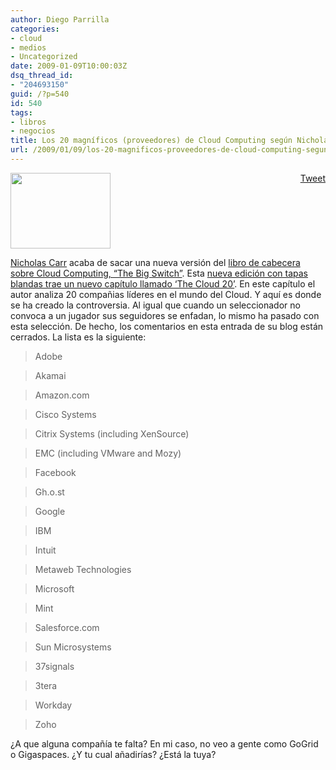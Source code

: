 ```yaml
---
author: Diego Parrilla
categories:
- cloud
- medios
- Uncategorized
date: 2009-01-09T10:00:03Z
dsq_thread_id:
- "204693150"
guid: /?p=540
id: 540
tags:
- libros
- negocios
title: Los 20 magníficos (proveedores) de Cloud Computing según Nicholas Carr
url: /2009/01/09/los-20-magnificos-proveedores-de-cloud-computing-segun-nicholas-carr/
---
```


<div style="float: right; margin-left: 10px;">
  <a href="https://twitter.com/share" class="twitter-share-button" data-via="nubeblog" data-hashtags="libros,negocios" data-count="vertical" data-url="/2009/01/09/los-20-magnificos-proveedores-de-cloud-computing-segun-nicholas-carr/">Tweet</a>
</div>

[<img class="aligncenter size-full wp-image-541" title="carrsas-small" src="/wp-content/uploads/carrsas-small.jpg" alt="" width="160" height="121" />](/wp-content/uploads/carrsas-small.jpg)

[Nicholas Carr](http://www.nicholasgcarr.com/) acaba de sacar una nueva versión del [libro de cabecera sobre Cloud Computing, &#8220;The Big Switch&#8221;](/2008/11/04/the-big-switch-de-nicholas-carr-el-libro-de-cabecera-del-cloud-computing/). Esta [nueva edición con tapas blandas trae un nuevo capítulo llamado &#8216;The Cloud 20&#8217;](http://www.roughtype.com/archives/2009/01/the_cloud_20_1.php). En este capítulo el autor analiza 20 compañias líderes en el mundo del Cloud. Y aquí es donde se ha creado la controversia. Al igual que cuando un seleccionador no convoca a un jugador sus seguidores se enfadan, lo mismo ha pasado con esta selección. De hecho, los comentarios en esta entrada de su blog están cerrados. La lista es la siguiente:

> Adobe
  
> Akamai
  
> Amazon.com
  
> Cisco Systems
  
> Citrix Systems (including XenSource)
  
> EMC (including VMware and Mozy)
  
> Facebook
  
> Gh.o.st
  
> Google
  
> IBM
  
> Intuit
  
> Metaweb Technologies
  
> Microsoft
  
> Mint
  
> Salesforce.com
  
> Sun Microsystems
  
> 37signals
  
> 3tera
  
> Workday
  
> Zoho

¿A que alguna compañía te falta? En mi caso, no veo a gente como GoGrid o Gigaspaces. ¿Y tu cual añadirías? ¿Está la tuya?
